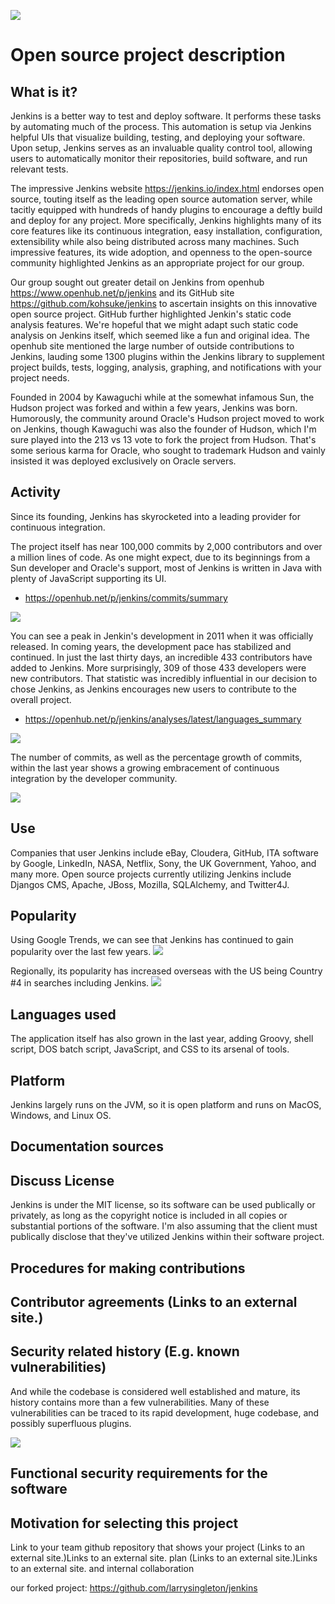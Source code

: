 ![](assets/markdown-img-paste-20170909112804883.png)

# **Open source project description**
 
## What is it?
 Jenkins is a better way to test and deploy software.  It performs these tasks by automating much of the process.  This automation is setup via Jenkins helpful UIs that visualize building, testing, and deploying your software.  Upon setup, Jenkins serves as an invaluable quality control tool, allowing users to automatically monitor their repositories, build software, and run relevant tests.

 The impressive Jenkins website https://jenkins.io/index.html endorses open source, touting itself as the leading open source automation server, while tacitly equipped with hundreds of handy plugins to encourage a deftly build and deploy for any project.  More specifically, Jenkins highlights many of its core features like its continuous integration, easy installation, configuration, extensibility while also being distributed across many machines.  Such impressive features, its wide adoption, and openness to the open-source community highlighted Jenkins as an appropriate project for our group.

 Our group sought out greater detail on Jenkins from openhub https://www.openhub.net/p/jenkins and its GitHub site https://github.com/kohsuke/jenkins to ascertain insights on this innovative open source project.  GitHub further highlighted Jenkin's static code analysis features.  We're hopeful that we might adapt such static code analysis on Jenkins itself,  which seemed like a fun and original idea.  The openhub site mentioned the large number of outside contributions to Jenkins, lauding some 1300 plugins within the Jenkins library to supplement project builds, tests, logging, analysis, graphing, and notifications with your project needs.  

 Founded in 2004 by Kawaguchi while at the somewhat infamous Sun, the Hudson project was forked and within a few years, Jenkins was born. Humorously, the community around Oracle's Hudson project moved to work on Jenkins, though Kawaguchi was also the founder of Hudson, which I'm sure played into the 213 vs 13 vote to fork the project from Hudson.  That's some serious karma for Oracle, who sought to trademark Hudson and vainly insisted it was deployed exclusively on Oracle servers.


## Activity

Since its founding, Jenkins has skyrocketed into a leading provider for continuous integration.  

The project itself has near 100,000 commits by 2,000 contributors and over a million lines of code.  As one might expect, due to its beginnings from a Sun developer and Oracle's support, most of Jenkins is written in Java with plenty of JavaScript supporting its UI.  
* https://openhub.net/p/jenkins/commits/summary

![](assets/markdown-img-paste-20170909112134478.png)

You can see a peak in Jenkin's development in 2011 when it was officially released.  In coming years, the development pace has stabilized and continued.  In just the last thirty days, an incredible 433 contributors have added to Jenkins.  More surprisingly, 309 of those 433 developers were new contributors.  That statistic was incredibly influential in our decision to chose Jenkins, as Jenkins encourages new users to contribute to the overall project.   
* https://openhub.net/p/jenkins/analyses/latest/languages_summary

![](assets/markdown-img-paste-2017090911553318.png)

The number of commits, as well as the percentage growth of commits, within the last year shows a growing embracement of continuous integration by the developer community.  

![](assets/markdown-img-paste-20170909114858928.png)

## Use

Companies that user Jenkins include eBay, Cloudera, GitHub, ITA software by Google, LinkedIn, NASA, Netflix, Sony, the UK Government, Yahoo, and many more.  Open source projects currently utilizing Jenkins include Djangos CMS, Apache, JBoss, Mozilla, SQLAlchemy, and Twitter4J.

## Popularity

Using Google Trends, we can see that Jenkins has continued to gain popularity over the last few years.
![](assets/markdown-img-paste-20170909123303852.png)

Regionally, its popularity has increased overseas with the US being Country #4 in searches including Jenkins.
![](assets/markdown-img-paste-20170909123424538.png)

 ## Languages used

The application itself has also grown in the last year, adding Groovy, shell script, DOS batch script, JavaScript, and CSS to its arsenal of tools.

 ## Platform

Jenkins largely runs on the JVM, so it is open platform and runs on MacOS, Windows, and Linux OS.

## Documentation sources


## Discuss License

Jenkins is under the MIT license, so its software can be used publically or privately, as long as the copyright notice is included in all copies or substantial portions of the software.  I'm also assuming that the client must publically disclose that they've utilized Jenkins within their software project.

## Procedures for making contributions

## Contributor agreements (Links to an external site.)

## Security related history (E.g. known vulnerabilities)

And while the codebase is considered well established and mature, its history contains more than a few vulnerabilities.  Many of these vulnerabilities can be traced to its rapid development, huge codebase, and possibly superfluous plugins.  

![](assets/markdown-img-paste-20170909115438746.png)

## Functional security requirements for the software

## Motivation for selecting this project

Link to your team github repository that shows your project (Links to an external site.)Links to an external site. plan (Links to an
external site.)Links to an external site. and internal collaboration

our forked project: https://github.com/larrysingleton/jenkins
